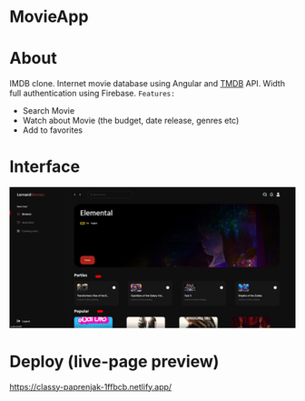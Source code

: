 # MovieApp


# About
 IMDB clone. Internet movie database using Angular and [TMDB](https://developer.themoviedb.org/docs) API. Width full authentication using Firebase.
 `Features:`
 * Search Movie
 * Watch about Movie (the budget, date release, genres etc)
 * Add to favorites

 
# Interface
![Web-page preview](https://github.com/Abdugafor/portfolio/blob/main/images/movie.jpg?raw=true)

# Deploy (live-page preview)
https://classy-paprenjak-1ffbcb.netlify.app/


